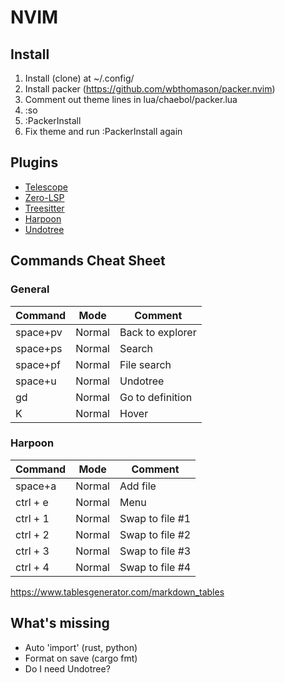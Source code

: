 # NVIM

## Install
1. Install (clone) at ~/.config/
2. Install packer (https://github.com/wbthomason/packer.nvim)
3. Comment out theme lines in lua/chaebol/packer.lua
4. :so
5. :PackerInstall
6. Fix theme and run :PackerInstall again

## Plugins
* [Telescope](https://github.com/nvim-telescope/telescope.nvim)
* [Zero-LSP](https://github.com/VonHeikemen/lsp-zero.nvim)
* [Treesitter](https://github.com/nvim-treesitter/nvim-treesitter)
* [Harpoon](https://github.com/ThePrimeagen/harpoon)
* [Undotree](https://github.com/mbbill/undotree)

## Commands Cheat Sheet

### General
| Command   | Mode   | Comment          |
|-----------|--------|------------------|
| space+pv  | Normal | Back to explorer |
| space+ps  | Normal | Search           |
| space+pf  | Normal | File search      |
| space+u   | Normal | Undotree         |
| gd        | Normal | Go to definition |
| K         | Normal | Hover            |

### Harpoon
| Command  | Mode   | Comment         |
|----------|--------|-----------------|
| space+a  | Normal | Add file        |
| ctrl + e | Normal | Menu            |
| ctrl + 1 | Normal | Swap to file #1 |
| ctrl + 2 | Normal | Swap to file #2 |
| ctrl + 3 | Normal | Swap to file #3 |
| ctrl + 4 | Normal | Swap to file #4 |

https://www.tablesgenerator.com/markdown_tables

## What's missing
* Auto 'import' (rust, python)
* Format on save (cargo fmt)
* Do I need Undotree?
